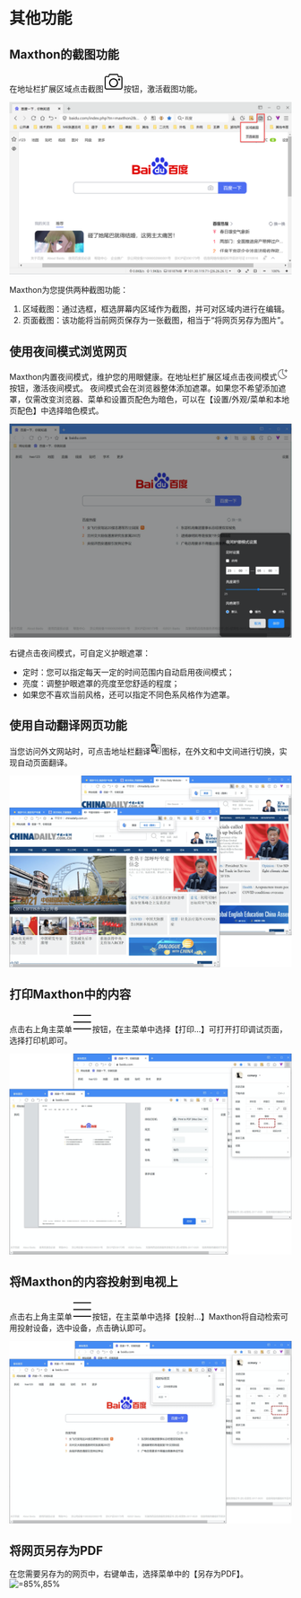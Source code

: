 # 其他功能



## Maxthon的截图功能

在地址栏扩展区域点击截图![](images/13-1.png)按钮，激活截图功能。

![](images/13-2.png "=85%,85%")

Maxthon为您提供两种截图功能：

1. 区域截图：通过选框，框选屏幕内区域作为截图，并可对区域内进行在编辑。
2. 页面截图：该功能将当前网页保存为一张截图，相当于“将网页另存为图片”。



## 使用夜间模式浏览网页

Maxthon内置夜间模式，维护您的用眼健康。在地址栏扩展区域点击夜间模式![](images/13-3.png)按钮，激活夜间模式。
夜间模式会在浏览器整体添加遮罩。如果您不希望添加遮罩，仅需改变浏览器、菜单和设置页配色为暗色，可以在【设置/外观/菜单和本地页配色】中选择暗色模式。

![](images/13-4.png "=85%,85%")

右键点击夜间模式，可自定义护眼遮罩：

- 定时：您可以指定每天一定的时间范围内自动启用夜间模式；
- 亮度：调整护眼遮罩的亮度至您舒适的程度；
- 如果您不喜欢当前风格，还可以指定不同色系风格作为遮罩。



## 使用自动翻译网页功能

当您访问外文网站时，可点击地址栏翻译![](images/13-5.png)图标，在外文和中文间进行切换，实现自动页面翻译。

![](images/13-6.png "=85%,85%")



## 打印Maxthon中的内容

点击右上角主菜单![](images/03-2.png)按钮，在主菜单中选择【打印...】可打开打印调试页面，选择打印机即可。

![](images/13-7.png "=85%,85%")

## 将Maxthon的内容投射到电视上


点击右上角主菜单![](images/03-2.png)按钮，在主菜单中选择【投射...】Maxthon将自动检索可用投射设备，选中设备，点击确认即可。

![](images/13-8.png "=85%,85%")


## 将网页另存为PDF

在您需要另存为的网页中，右键单击，选择菜单中的【另存为PDF】。
![](images/13-9.png "=85%,85%")
